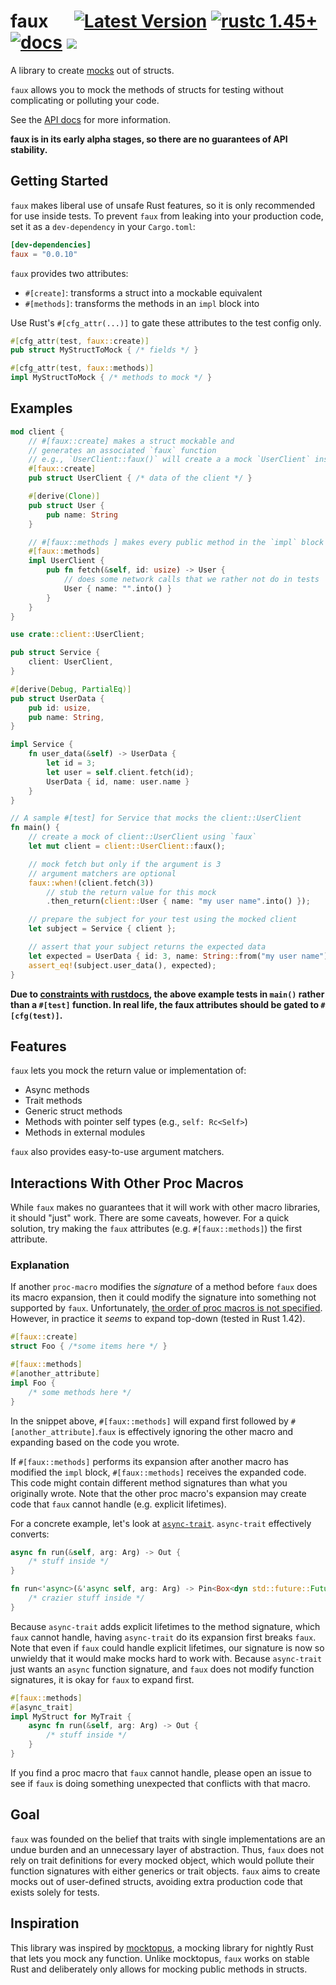 # faux &emsp; [![Latest Version]][crates.io] [![rustc 1.45+]][Rust 1.45] [![docs]][api docs] ![][build]

A library to create [mocks] out of structs.

`faux` allows you to mock the methods of structs for testing without
complicating or polluting your code.

See the [API docs] for more information.

**faux is in its early alpha stages, so there are no guarantees of API
stability.**

## Getting Started

`faux` makes liberal use of unsafe Rust features, so it is only
recommended for use inside tests. To prevent `faux` from leaking into
your production code, set it as a `dev-dependency` in your
`Cargo.toml`:

```toml
[dev-dependencies]
faux = "0.0.10"
```
`faux` provides two attributes:
* `#[create]`: transforms a struct into a mockable equivalent
* `#[methods]`: transforms the methods in an `impl` block into

Use Rust's `#[cfg_attr(...)]` to gate these attributes to the test
config only.

```rust
#[cfg_attr(test, faux::create)]
pub struct MyStructToMock { /* fields */ }

#[cfg_attr(test, faux::methods)]
impl MyStructToMock { /* methods to mock */ }
```

## Examples

```rust
mod client {
    // #[faux::create] makes a struct mockable and
    // generates an associated `faux` function
    // e.g., `UserClient::faux()` will create a a mock `UserClient` instance
    #[faux::create]
    pub struct UserClient { /* data of the client */ }

    #[derive(Clone)]
    pub struct User {
        pub name: String
    }

    // #[faux::methods ] makes every public method in the `impl` block mockable
    #[faux::methods]
    impl UserClient {
        pub fn fetch(&self, id: usize) -> User {
            // does some network calls that we rather not do in tests
            User { name: "".into() }
        }
    }
}

use crate::client::UserClient;

pub struct Service {
    client: UserClient,
}

#[derive(Debug, PartialEq)]
pub struct UserData {
    pub id: usize,
    pub name: String,
}

impl Service {
    fn user_data(&self) -> UserData {
        let id = 3;
        let user = self.client.fetch(id);
        UserData { id, name: user.name }
    }
}

// A sample #[test] for Service that mocks the client::UserClient
fn main() {
    // create a mock of client::UserClient using `faux`
    let mut client = client::UserClient::faux();

    // mock fetch but only if the argument is 3
    // argument matchers are optional
    faux::when!(client.fetch(3))
        // stub the return value for this mock
        .then_return(client::User { name: "my user name".into() });

    // prepare the subject for your test using the mocked client
    let subject = Service { client };

    // assert that your subject returns the expected data
    let expected = UserData { id: 3, name: String::from("my user name") };
    assert_eq!(subject.user_data(), expected);
}
```

**Due to [constraints with rustdocs], the above example tests in
`main()` rather than a `#[test]` function. In real life, the faux
attributes should be gated to `#[cfg(test)]`.**

## Features
`faux` lets you mock the return value or implementation of:

* Async methods
* Trait methods
* Generic struct methods
* Methods with pointer self types (e.g., `self: Rc<Self>`)
* Methods in external modules

`faux` also provides easy-to-use argument matchers.

## Interactions With Other Proc Macros

While `faux` makes no guarantees that it will work with other macro
libraries, it should "just" work. There are some caveats, however. For
a quick solution, try making the `faux` attributes (e.g.
`#[faux::methods]`) the first attribute.

### Explanation

If another `proc-macro` modifies the *signature* of a method before
`faux` does its macro expansion, then it could modify the signature
into something not supported by `faux`. Unfortunately, [the order of
proc macros is not specified]. However, in practice it *seems* to
expand top-down (tested in Rust 1.42).

```rust ignore
#[faux::create]
struct Foo { /*some items here */ }

#[faux::methods]
#[another_attribute]
impl Foo {
    /* some methods here */
}
```

In the snippet above, `#[faux::methods]` will expand first followed by
`#[another_attribute]`.`faux` is effectively ignoring the other macro
and expanding based on the code you wrote.

If `#[faux::methods]` performs its expansion after another macro has
modified the `impl` block, `#[faux::methods]` receives the expanded
code. This code might contain different method signatures than what
you originally wrote. Note that the other proc macro's expansion may
create code that `faux` cannot handle (e.g. explicit lifetimes).

For a concrete example, let's look at
[`async-trait`](https://github.com/dtolnay/async-trait). `async-trait` effectively converts:

```rust ignore
async fn run(&self, arg: Arg) -> Out {
    /* stuff inside */
}
```

```rust ignore
fn run<'async>(&'async self, arg: Arg) -> Pin<Box<dyn std::future::Future<Output = Out> + Send + 'async>> {
    /* crazier stuff inside */
}
```

Because `async-trait` adds explicit lifetimes to the method signature,
which `faux` cannot handle, having `async-trait` do its expansion
first breaks `faux`. Note that even if `faux` could handle explicit
lifetimes, our signature is now so unwieldy that it would make mocks
hard to work with. Because `async-trait` just wants an `async`
function signature, and `faux` does not modify function signatures, it
is okay for `faux` to expand first.

```rust ignore
#[faux::methods]
#[async_trait]
impl MyStruct for MyTrait {
    async fn run(&self, arg: Arg) -> Out {
        /* stuff inside */
    }
}
```

If you find a proc macro that `faux` cannot handle, please open an
issue to see if `faux` is doing something unexpected that conflicts
with that macro.

## Goal

`faux` was founded on the belief that traits with single
implementations are an undue burden and an unnecessary layer of
abstraction. Thus, `faux` does not rely on trait definitions for every
mocked object, which would pollute their function signatures with
either generics or trait objects. `faux` aims to create mocks out of
user-defined structs, avoiding extra production code that exists
solely for tests.

## Inspiration

This library was inspired by [mocktopus], a mocking library for
nightly Rust that lets you mock any function. Unlike mocktopus, `faux`
works on stable Rust and deliberately only allows for mocking public
methods in structs.

[Latest Version]: https://img.shields.io/crates/v/faux.svg
[crates.io]: https://crates.io/crates/faux
[rustc 1.45+]: https://img.shields.io/badge/rustc-1.45+-blue.svg
[Rust 1.45]: https://blog.rust-lang.org/2020/07/16/Rust-1.45.0.html
[Latest Version]: https://img.shields.io/crates/v/faux.svg
[docs]: https://img.shields.io/badge/api-docs-blue.svg
[api docs]: https://docs.rs/faux/
[mocktopus]: https://github.com/CodeSandwich/Mocktopus
[build]: https://github.com/nrxus/faux/workflows/test/badge.svg
[constraints with rustdocs]: https://github.com/rust-lang/rust/issues/45599
[the order of proc macros is not specified]: https://github.com/rust-lang/reference/issues/578
[mocks]: https://martinfowler.com/articles/mocksArentStubs.html
